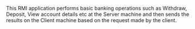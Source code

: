 This RMI application performs basic banking operations such as Withdraw, Deposit, View account details etc at the Server machine and then sends the results on the Client machine based on the request made by the client.
